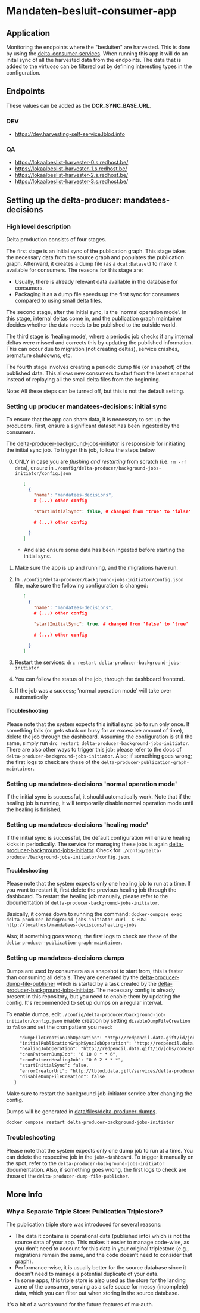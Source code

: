# Mandaten-besluit-consumer-app

## Application

Monitoring the endpoints where the "besluiten" are harvested. This is done by using the [delta-consumer-services](https://github.com/lblod/delta-consumer/blob/master/README.md). When running this app it will do an inital sync of all the harvested data from the endpoints. The data that is added to the virtuoso can be filtered out by defining interesting types in the configuration.

## Endpoints

These values can be added as the **DCR_SYNC_BASE_URL**.

### DEV

- https://dev.harvesting-self-service.lblod.info

### QA

- https://lokaalbeslist-harvester-0.s.redhost.be/
- https://lokaalbeslist-harvester-1.s.redhost.be/
- https://lokaalbeslist-harvester-2.s.redhost.be/
- https://lokaalbeslist-harvester-3.s.redhost.be/

## Setting up the delta-producer: mandatees-decisions

### High level description

Delta production consists of four stages.

The first stage is an initial sync of the publication graph. This stage takes the necessary data from the source graph and populates the publication graph. Afterward, it creates a dump file (as a `dcat:Dataset`) to make it available for consumers. The reasons for this stage are:

- Usually, there is already relevant data available in the database for consumers.
- Packaging it as a dump file speeds up the first sync for consumers compared to using small delta files.

The second stage, after the initial sync, is the 'normal operation mode'. In this stage, internal deltas come in, and the publication graph maintainer decides whether the data needs to be published to the outside world.

The third stage is 'healing mode', where a periodic job checks if any internal deltas were missed and corrects this by updating the published information. This can occur due to migration (not creating deltas), service crashes, premature shutdowns, etc.

The fourth stage involves creating a periodic dump file (or snapshot) of the published data. This allows new consumers to start from the latest snapshot instead of replaying all the small delta files from the beginning.

Note: All these steps can be turned off, but this is not the default setting.

### Setting up producer mandatees-decisions: initial sync

To ensure that the app can share data, it is necessary to set up the producers. First, ensure a significant dataset has been ingested by the consumers.

The [delta-producer-background-jobs-initiator](https://github.com/lblod/delta-producer-background-jobs-initiator) is responsible for initiating the initial sync job. To trigger this job, follow the steps below.

0. ONLY in case you are _flushing and restarting_ from scratch (i.e. `rm -rf data`), ensure in `./config/delta-producer/background-jobs-initiator/config.json`

   ```json
      [
        {
          "name": "mandatees-decisions",
          # (...) other config

          "startInitialSync": false, # changed from 'true' to 'false'

          # (...) other config

        }
      ]
   ```

   - And also ensure some data has been ingested before starting the initial sync.

1. Make sure the app is up and running, and the migrations have run.
2. In `./config/delta-producer/background-jobs-initiator/config.json` file, make sure the following
   configuration is changed:

   ```json
      [
        {
          "name": "mandatees-decisions",
          # (...) other config

          "startInitialSync": true, # changed from 'false' to 'true'

          # (...) other config

        }
      ]
   ```

3. Restart the services: `drc restart delta-producer-background-jobs-initiator`
4. You can follow the status of the job, through the dashboard frontend.
5. If the job was a success; 'normal operation mode' will take over automatically

#### Troubleshooting

Please note that the system expects this initial sync job to run only once. If something fails (or gets stuck on busy for an excessive amount of time), delete the job through the dashboard. Assuming the configuration is still the same, simply run `drc restart delta-producer-background-jobs-initiator`.
There are also other ways to trigger this job; please refer to the docs of `delta-producer-background-jobs-initiator`.
Also; if something goes wrong; the first logs to check are these of the `delta-producer-publication-graph-maintainer`.

### Setting up mandatees-decisions 'normal operation mode'

If the initial sync is successful, it should automatically work. Note that if the healing job is running, it will temporarily disable normal operation mode until the healing is finished.

### Setting up mandatees-decisions 'healing mode'

If the initial sync is successful, the default configuration will ensure healing kicks in periodically. The service for managing these jobs is again [delta-producer-background-jobs-initiator](https://github.com/lblod/delta-producer-background-jobs-initiator). Check for `./config/delta-producer/background-jobs-initiator/config.json`.

#### Troubleshooting

Please note that the system expects only one healing job to run at a time. If you want to restart it, first delete the previous healing job through the dashboard. To restart the healing job manually, please refer to the documentation of `delta-producer-background-jobs-initiator`.

Basically, it comes down to running the command:
`docker-compose exec delta-producer-background-jobs-initiator curl -X POST http://localhost/mandatees-decisions/healing-jobs`

Also; if something goes wrong; the first logs to check are these of the `delta-producer-publication-graph-maintainer`.

### Setting up mandatees-decisions dumps

Dumps are used by consumers as a snapshot to start from, this is faster than consuming all delta's. They are generated by the [delta-producer-dump-file-publisher](https://github.com/lblod/delta-producer-dump-file-publisher) which is started by a task created by the [delta-producer-background-jobs-initiator](https://github.com/lblod/delta-producer-background-jobs-initiator). The necessary config is already present in this repository, but you need to enable them by updating the config. It's recommended to set up dumps on a regular interval.

To enable dumps, edit `./config/delta-producer/background-job-initiator/config.json` enable creation by setting `disableDumpFileCreation` to `false` and set the cron pattern you need:

```diff
     "dumpFileCreationJobOperation": "http://redpencil.data.gift/id/jobs/concept/JobOperation/deltas/deltaDumpFileCreation/besluiten",
     "initialPublicationGraphSyncJobOperation": "http://redpencil.data.gift/id/jobs/concept/JobOperation/deltas/initialPublicationGraphSyncing/besluiten",
     "healingJobOperation": "http://redpencil.data.gift/id/jobs/concept/JobOperation/deltas/healingOperation/besluiten",
     "cronPatternDumpJob": "0 10 0 * * 6",
     "cronPatternHealingJob": "0 0 2 * * *",
     "startInitialSync": false,
     "errorCreatorUri": "http://lblod.data.gift/services/delta-producer-background-jobs-initiator-besluiten",
     "disableDumpFileCreation": false
   }
```

Make sure to restart the background-job-initiator service after changing the config.

Dumps will be generated in [data/files/delta-producer-dumps](data/files/delta-producer-dumps/).

```bash
docker compose restart delta-producer-background-jobs-initiator
```

### Troubleshooting

Please note that the system expects only one dump job to run at a time.
You can delete the respective job in the `jobs-dashboard`. To trigger it manually on the spot, refer to the `delta-producer-background-jobs-initiator` documentation. Also, if something goes wrong, the first logs to check are those of the `delta-producer-dump-file-publisher`.

## More Info

### Why a Separate Triple Store: Publication Triplestore?

The publication triple store was introduced for several reasons:

- The data it contains is operational data (published info) which is not the source data of your app. This makes it easier to manage code-wise, as you don't need to account for this data in your original triplestore (e.g., migrations remain the same, and the code doesn't need to consider that graph).
- Performance-wise, it is usually better for the source database since it doesn't need to manage a potential duplicate of your data.
- In some apps, this triple store is also used as the store for the landing zone of the consumer, serving as a safe space for messy (incomplete) data, which you can filter out when storing in the source database.

It's a bit of a workaround for the future features of mu-auth.
